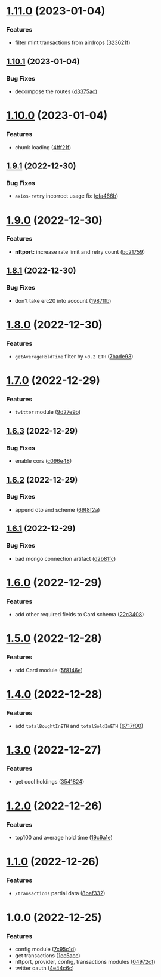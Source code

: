 # [1.11.0](https://github.com/spilnota-xyz/eve-backend/compare/v1.10.1...v1.11.0) (2023-01-04)


### Features

* filter mint transactions from airdrops ([323621f](https://github.com/spilnota-xyz/eve-backend/commit/323621fcb4521b66d4d31a9985bca350fee4c7f6))

## [1.10.1](https://github.com/spilnota-xyz/eve-backend/compare/v1.10.0...v1.10.1) (2023-01-04)


### Bug Fixes

* decompose the routes ([d3375ac](https://github.com/spilnota-xyz/eve-backend/commit/d3375acad939e1d5549bfad7131452fd678315c4))

# [1.10.0](https://github.com/spilnota-xyz/eve-backend/compare/v1.9.1...v1.10.0) (2023-01-04)


### Features

* chunk loading ([4fff21f](https://github.com/spilnota-xyz/eve-backend/commit/4fff21f045e9d04510a74c8cb05a8e3a26b5d0ea))

## [1.9.1](https://github.com/spilnota-xyz/eve-backend/compare/v1.9.0...v1.9.1) (2022-12-30)


### Bug Fixes

* `axios-retry` incorrect usage fix ([efa466b](https://github.com/spilnota-xyz/eve-backend/commit/efa466bcbeaeff9468a0cb6ada012dc8ec64214c))

# [1.9.0](https://github.com/spilnota-xyz/eve-backend/compare/v1.8.1...v1.9.0) (2022-12-30)


### Features

* **nftport:** increase rate limit and retry count ([bc21759](https://github.com/spilnota-xyz/eve-backend/commit/bc217595ecfa5163a95479993e5d48bbd543666e))

## [1.8.1](https://github.com/spilnota-xyz/eve-backend/compare/v1.8.0...v1.8.1) (2022-12-30)


### Bug Fixes

* don't take erc20 into account ([1987ffb](https://github.com/spilnota-xyz/eve-backend/commit/1987ffb84f2d6dd4ea9b845277ee4c44494f3942))

# [1.8.0](https://github.com/spilnota-xyz/eve-backend/compare/v1.7.0...v1.8.0) (2022-12-30)


### Features

* `getAverageHoldTime` filter by `>0.2 ETH` ([7bade93](https://github.com/spilnota-xyz/eve-backend/commit/7bade934768d8fd2cefd6ea33e3cbc24f4de730a))

# [1.7.0](https://github.com/spilnota-xyz/eve-backend/compare/v1.6.3...v1.7.0) (2022-12-29)


### Features

* `twitter` module ([9d27e9b](https://github.com/spilnota-xyz/eve-backend/commit/9d27e9bb849483b9be74ab026a876b30ea4a71db))

## [1.6.3](https://github.com/spilnota-xyz/eve-backend/compare/v1.6.2...v1.6.3) (2022-12-29)


### Bug Fixes

* enable cors ([c096e48](https://github.com/spilnota-xyz/eve-backend/commit/c096e48dce384bf9de6d49dd2736077155d01310))

## [1.6.2](https://github.com/spilnota-xyz/eve-backend/compare/v1.6.1...v1.6.2) (2022-12-29)


### Bug Fixes

* append dto and scheme ([69f8f2a](https://github.com/spilnota-xyz/eve-backend/commit/69f8f2a1886c6028c7f811f7d8eb103b77d46093))

## [1.6.1](https://github.com/spilnota-xyz/eve-backend/compare/v1.6.0...v1.6.1) (2022-12-29)


### Bug Fixes

* bad mongo connection artifact ([d2b81fc](https://github.com/spilnota-xyz/eve-backend/commit/d2b81fcf49e85884cef575249ed167fbe9444c61))

# [1.6.0](https://github.com/spilnota-xyz/eve-backend/compare/v1.5.0...v1.6.0) (2022-12-29)


### Features

* add other required fields to Card schema ([22c3408](https://github.com/spilnota-xyz/eve-backend/commit/22c34083f14d6e254c847efdc5932b639c498f0c))

# [1.5.0](https://github.com/spilnota-xyz/eve-backend/compare/v1.4.0...v1.5.0) (2022-12-28)


### Features

* add Card module ([5f8146e](https://github.com/spilnota-xyz/eve-backend/commit/5f8146ec579dbc7515ceff8a230fce9c7099dc4e))

# [1.4.0](https://github.com/spilnota-xyz/eve-backend/compare/v1.3.0...v1.4.0) (2022-12-28)


### Features

* add `totalBoughtInETH` and `totalSoldInETH` ([6717f00](https://github.com/spilnota-xyz/eve-backend/commit/6717f00cd8c9cf457684fdda03a65bb09dc2e8c9))

# [1.3.0](https://github.com/spilnota-xyz/eve-backend/compare/v1.2.0...v1.3.0) (2022-12-27)


### Features

* get cool holdings ([3541824](https://github.com/spilnota-xyz/eve-backend/commit/3541824317c3887142284346d68b4fdd1f961d8e))

# [1.2.0](https://github.com/spilnota-xyz/eve-backend/compare/v1.1.0...v1.2.0) (2022-12-26)


### Features

* top100 and average hold time ([19c9a1e](https://github.com/spilnota-xyz/eve-backend/commit/19c9a1e5bcbc4b377fbba325842f483472c90863))

# [1.1.0](https://github.com/spilnota-xyz/eve-backend/compare/v1.0.0...v1.1.0) (2022-12-26)


### Features

* `/transactions` partial data ([8baf332](https://github.com/spilnota-xyz/eve-backend/commit/8baf33275c68bcede21e585ff98a4a9c7daf81ad))

# 1.0.0 (2022-12-25)


### Features

* config module ([7c95c1d](https://github.com/spilnota-xyz/eve-backend/commit/7c95c1d90ec44cce4dcd78576aabe8858b003fa1))
* get transactions ([1ec5acc](https://github.com/spilnota-xyz/eve-backend/commit/1ec5accd073de93fd76557949e988d283a558bed))
* nftport, provider, config, transactions modules ([04972cf](https://github.com/spilnota-xyz/eve-backend/commit/04972cf75b9c6a3b37810a93e71718ab6133b424))
* twitter oauth ([4e44c6c](https://github.com/spilnota-xyz/eve-backend/commit/4e44c6c9b39edc54e3dfdbb7a0808658f7e839c8))
